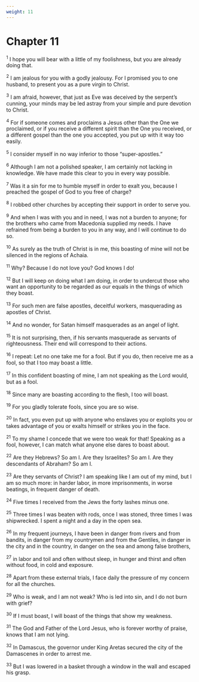 ```yaml
---
weight: 11
---
```


# Chapter 11

<sup>1</sup> I hope you will bear with a little of my foolishness, but you are already doing that. 

<sup>2</sup> I am jealous for you with a godly jealousy. For I promised you to one husband, to present you as a pure virgin to Christ. 

<sup>3</sup> I am afraid, however, that just as Eve was deceived by the serpent’s cunning, your minds may be led astray from your simple and pure devotion to Christ. 

<sup>4</sup> For if someone comes and proclaims a Jesus other than the One we proclaimed, or if you receive a different spirit than the One you received, or a different gospel than the one you accepted, you put up with it way too easily. 

<sup>5</sup> I consider myself in no way inferior to those “super-apostles.” 

<sup>6</sup> Although I am not a polished speaker, I am certainly not lacking in knowledge. We have made this clear to you in every way possible. 

<sup>7</sup> Was it a sin for me to humble myself in order to exalt you, because I preached the gospel of God to you free of charge? 

<sup>8</sup> I robbed other churches by accepting their support in order to serve you. 

<sup>9</sup> And when I was with you and in need, I was not a burden to anyone; for the brothers who came from Macedonia supplied my needs. I have refrained from being a burden to you in any way, and I will continue to do so. 

<sup>10</sup> As surely as the truth of Christ is in me, this boasting of mine will not be silenced in the regions of Achaia. 

<sup>11</sup> Why? Because I do not love you? God knows I do! 

<sup>12</sup> But I will keep on doing what I am doing, in order to undercut those who want an opportunity to be regarded as our equals in the things of which they boast. 

<sup>13</sup> For such men are false apostles, deceitful workers, masquerading as apostles of Christ. 

<sup>14</sup> And no wonder, for Satan himself masquerades as an angel of light. 

<sup>15</sup> It is not surprising, then, if his servants masquerade as servants of righteousness. Their end will correspond to their actions. 

<sup>16</sup> I repeat: Let no one take me for a fool. But if you do, then receive me as a fool, so that I too may boast a little. 

<sup>17</sup> In this confident boasting of mine, I am not speaking as the Lord would, but as a fool. 

<sup>18</sup> Since many are boasting according to the flesh, I too will boast. 

<sup>19</sup> For you gladly tolerate fools, since you are so wise. 

<sup>20</sup> In fact, you even put up with anyone who enslaves you or exploits you or takes advantage of you or exalts himself or strikes you in the face. 

<sup>21</sup> To my shame I concede that we were too weak for that! Speaking as a fool, however, I can match what anyone else dares to boast about. 

<sup>22</sup> Are they Hebrews? So am I. Are they Israelites? So am I. Are they descendants of Abraham? So am I. 

<sup>23</sup> Are they servants of Christ? I am speaking like I am out of my mind, but I am so much more: in harder labor, in more imprisonments, in worse beatings, in frequent danger of death. 

<sup>24</sup> Five times I received from the Jews the forty lashes minus one. 

<sup>25</sup> Three times I was beaten with rods, once I was stoned, three times I was shipwrecked. I spent a night and a day in the open sea. 

<sup>26</sup> In my frequent journeys, I have been in danger from rivers and from bandits, in danger from my countrymen and from the Gentiles, in danger in the city and in the country, in danger on the sea and among false brothers, 

<sup>27</sup> in labor and toil and often without sleep, in hunger and thirst and often without food, in cold and exposure. 

<sup>28</sup> Apart from these external trials, I face daily the pressure of my concern for all the churches. 

<sup>29</sup> Who is weak, and I am not weak? Who is led into sin, and I do not burn with grief? 

<sup>30</sup> If I must boast, I will boast of the things that show my weakness. 

<sup>31</sup> The God and Father of the Lord Jesus, who is forever worthy of praise, knows that I am not lying. 

<sup>32</sup> In Damascus, the governor under King Aretas secured the city of the Damascenes in order to arrest me. 

<sup>33</sup> But I was lowered in a basket through a window in the wall and escaped his grasp. 


